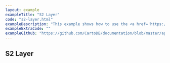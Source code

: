 ```yaml
---
layout: example
exampleTitle: "S2 Layer"
code: "s2-layer.html"
exampleDescription: "This example shows how to use the <a href='https://deck.gl/docs/api-reference/geo-layers/s2-layer'>S2Layer</a> to render polygons with geometry based on an S2 token (geospatial index)."
exampleExtraCode: ""
exampleGithub: "https://github.com/CartoDB/documentation/blob/master/app/content/deck-gl/examples/clustering-and-aggregation/s2-layer.html"
---
```

## S2 Layer
